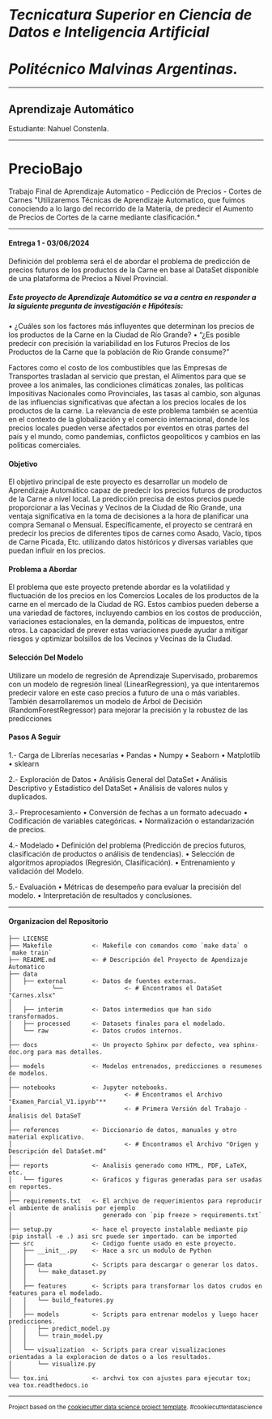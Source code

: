 # *Tecnicatura Superior en Ciencia de Datos e Inteligencia Artificial* 
# *Politécnico Malvinas Argentinas.*

------------

## Aprendizaje Automático
Estudiante: Nahuel Constenla.

------------

# PrecioBajo
Trabajo Final de Aprendizaje Automatico - Pedicción de Precios - Cortes de Carnes
"Utilizaremos Técnicas de Aprendizaje Automatico, que fuimos conociendo a lo largo del recorrido de la Materia, de predecir el Aumento de Precios de Cortes de la carne mediante clasificación.*

------------

#### Entrega 1 - 03/06/2024

Definición del problema será el de abordar el problema de predicción de precios futuros de los productos de la Carne en base al DataSet disponible de una plataforma de Precios a Nivel Provincial.

##### Este proyecto de Aprendizaje Automático se va a centra en responder a la siguiente pregunta de investigación e Hipótesis:

•	¿Cuáles son los factores más influyentes que determinan los precios de los productos de la Carne en la Ciudad de Río Grande?
•	“¿Es posible predecir con precisión la variabilidad en los Futuros Precios de los Productos de la Carne que la población de Rio Grande consume?”

Factores como el costo de los combustibles que las Empresas de Transportes trasladan al servicio que prestan, el Alimentos para que se provee a los animales, las condiciones climáticas zonales, las políticas Impositivas Nacionales como Provinciales, las tasas al cambio, son algunas de las influencias significativas que afectan a los precios locales de los productos de la carne.
La relevancia de este problema también se acentúa en el contexto de la globalización y el comercio internacional, donde los precios locales pueden verse afectados por eventos en otras partes del país y el mundo, como pandemias, conflictos geopolíticos y cambios en las políticas comerciales.

#### Objetivo

El objetivo principal de este proyecto es desarrollar un modelo de Aprendizaje Automático capaz de predecir los precios futuros de productos de la Carne a nivel local. La predicción precisa de estos precios puede proporcionar a las Vecinas y Vecinos de la Ciudad de Río Grande, una ventaja significativa en la toma de decisiones a la hora de planificar una compra Semanal o Mensual. Específicamente, el proyecto se centrará en predecir los precios de diferentes tipos de carnes como Asado, Vacío, tipos de Carne Picada, Etc. utilizando datos históricos y diversas variables que puedan influir en los precios.

#### Problema a Abordar

El problema que este proyecto pretende abordar es la volatilidad y fluctuación de los precios en los Comercios Locales de los productos de la carne en el mercado de la Ciudad de RG. Estos cambios pueden deberse a una variedad de factores, incluyendo cambios en los costos de producción, variaciones estacionales, en la demanda, políticas de impuestos, entre otros. 
La capacidad de prever estas variaciones puede ayudar a mitigar riesgos y optimizar bolsillos de los Vecinos y Vecinas de la Ciudad.

#### Selección Del Modelo

Utilizare un modelo de regresión de Aprendizaje Supervisado, probaremos con un modelo de regresión lineal (LinearRegression), ya que intentaremos predecir valore en este caso precios a futuro de una o más variables.
También desarrollaremos un modelo de Árbol de Decisión (RandomForestRegressor) para mejorar la precisión y la robustez de las predicciones

#### Pasos A Seguir

1.- Carga de Librerías necesarias
•	Pandas
•	Numpy
•	Seaborn
•	Matplotlib
•	sklearn

2.- Exploración de Datos
•	Análisis General del DataSet
•	Análisis Descriptivo y Estadístico del DataSet
•	Análisis de valores nulos y duplicados.

3.- Preprocesamiento
•	Conversión de fechas a un formato adecuado 
•	Codificación de variables categóricas.
•	Normalización o estandarización de precios.

4.- Modelado
•	Definición del problema (Predicción de precios futuros, clasificación de productos o análisis de tendencias).
•	Selección de algoritmos apropiados (Regresión, Clasificación).
•	Entrenamiento y validación del Modelo.

5.- Evaluación
•	Métricas de desempeño para evaluar la precisión del modelo.
•	Interpretación de resultados y conclusiones.

------------

#### Organizacion del Repositorio
    
    ├── LICENSE
    ├── Makefile           <- Makefile con comandos como `make data` o `make train`
    ├── README.md          <- # Descripción del Proyecto de Apendizaje Automatico 
    ├── data
    │   ├── external       <- Datos de fuentes externas.
    │           └──                 <- # Encontramos el DataSet "Carnes.xlsx"
    │ 
    │   ├── interim        <- Datos intermedios que han sido transformados.
    │   ├── processed      <- Datasets finales para el modelado.
    │   └── raw            <- Datos crudos internos.
    │
    ├── docs               <- Un proyecto Sphinx por defecto, vea sphinx-doc.org para mas detalles.
    │
    ├── models             <- Modelos entrenados, predicciones o resumenes de modelos.
    │
    ├── notebooks          <- Jupyter notebooks.  
    │                               <- # Encontramos el Archivo "Examen_Parcial_V1.ipynb"**          
    │                               <- # Primera Versión del Trabajo - Analisis del DataSeT              
    │
    ├── references         <- Diccionario de datos, manuales y otro material explicativo.  
    │                               <- # Encontramos el Archivo "Origen y Descripción del DataSet.md"
    │
    ├── reports            <- Analisis generado como HTML, PDF, LaTeX, etc.
    │   └── figures        <- Graficos y figuras generadas para ser usadas en reportes.
    │
    ├── requirements.txt   <- El archivo de requerimientos para reproducir el ambiente de analisis por ejemplo
    │                         generado con `pip freeze > requirements.txt`
    │
    ├── setup.py           <- hace el proyecto instalable mediante pip  (pip install -e .) asi src puede ser importado. can be imported
    ├── src                <- Codigo fuente usado en este proyecto.
    │   ├── __init__.py    <- Hace a src un modulo de Python
    │   │
    │   ├── data           <- Scripts para descargar o generar los datos.
    │   │   └── make_dataset.py
    │   │
    │   ├── features       <- Scripts para transformar los datos crudos en features para el modelado.
    │   │   └── build_features.py
    │   │
    │   ├── models         <- Scripts para entrenar modelos y luego hacer predicciones.
    │   │   ├── predict_model.py
    │   │   └── train_model.py
    │   │
    │   └── visualization  <- Scripts para crear visualizaciones orientadas a la exploracion de datos o a los resultados.
    │       └── visualize.py
    │
    └── tox.ini            <- archvi tox con ajustes para ejecutar tox; vea tox.readthedocs.io


--------

<p><small>Project based on the <a target="_blank" href="https://drivendata.github.io/cookiecutter-data-science/">cookiecutter data science project template</a>. #cookiecutterdatascience</small></p>